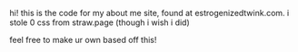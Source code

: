 hi! this is the code for my about me site, found at estrogenizedtwink.com. i stole 0 css from straw.page (though i wish i did)

feel free to make ur own based off this!
